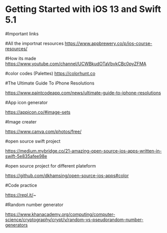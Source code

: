 # Getting Started with iOS 13 and Swift 5.1

#Important links 

#All the importnat resources
https://www.appbrewery.co/p/ios-course-resources/

#How its made 
https://www.youtube.com/channel/UCWBkudOTaVbvkCBc0pyZFMA

#color codes (Palettes)
https://colorhunt.co 

#The Ultimate Guide To iPhone Resolutions

https://www.paintcodeapp.com/news/ultimate-guide-to-iphone-resolutions

#App icon generator

https://appicon.co/#image-sets

#Image creater 

https://www.canva.com/photos/free/

#open source swift project

https://medium.mybridge.co/21-amazing-open-source-ios-apps-written-in-swift-5e835afee98e

#open source project for different plateform

https://github.com/dkhamsing/open-source-ios-apps#color

#Code practice

https://repl.it/~

#Random number generator

https://www.khanacademy.org/computing/computer-science/cryptography/crypt/v/random-vs-pseudorandom-number-generators
